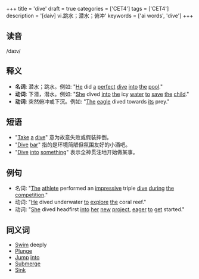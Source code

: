 +++
title = 'dive'
draft = true
categories = ['CET4']
tags = ['CET4']
description = '[daiv] vi.跳水；潜水；俯冲'
keywords = ['ai words', 'dive']
+++

## 读音
/daɪv/

## 释义
- **名词**: 潜水；跳水。例如: "[He](/zh/post/he/) did [a](/zh/post/a/) [perfect](/zh/post/perfect/) [dive](/zh/post/dive/) [into](/zh/post/into/) [the](/zh/post/the/) [pool](/zh/post/pool/)."
- **动词**: 下潜，潜水。例如: "[She](/zh/post/she/) dived [into](/zh/post/into/) [the](/zh/post/the/) icy [water](/zh/post/water/) [to](/zh/post/to/) [save](/zh/post/save/) [the](/zh/post/the/) [child](/zh/post/child/)."
- **动词**: 突然俯冲或下沉。例如: "[The](/zh/post/the/) [eagle](/zh/post/eagle/) dived towards [its](/zh/post/its/) prey."

## 短语
- "[Take](/zh/post/take/) [a](/zh/post/a/) [dive](/zh/post/dive/)" 意为故意失败或假装摔倒。
- "[Dive](/zh/post/dive/) [bar](/zh/post/bar/)" 指的是环境简陋但氛围友好的小酒吧。
- "[Dive](/zh/post/dive/) [into](/zh/post/into/) [something](/zh/post/something/)" 表示全神贯注地开始做某事。

## 例句
- 名词: "[The](/zh/post/the/) [athlete](/zh/post/athlete/) performed an [impressive](/zh/post/impressive/) triple [dive](/zh/post/dive/) [during](/zh/post/during/) [the](/zh/post/the/) [competition](/zh/post/competition/)."
- 动词: "[He](/zh/post/he/) dived underwater [to](/zh/post/to/) [explore](/zh/post/explore/) [the](/zh/post/the/) coral reef."
- 动词: "[She](/zh/post/she/) dived headfirst [into](/zh/post/into/) [her](/zh/post/her/) [new](/zh/post/new/) [project](/zh/post/project/), [eager](/zh/post/eager/) [to](/zh/post/to/) [get](/zh/post/get/) started."

## 同义词
- [Swim](/zh/post/swim/) deeply
- [Plunge](/zh/post/plunge/)
- [Jump](/zh/post/jump/) [into](/zh/post/into/)
- [Submerge](/zh/post/submerge/)
- [Sink](/zh/post/sink/)
